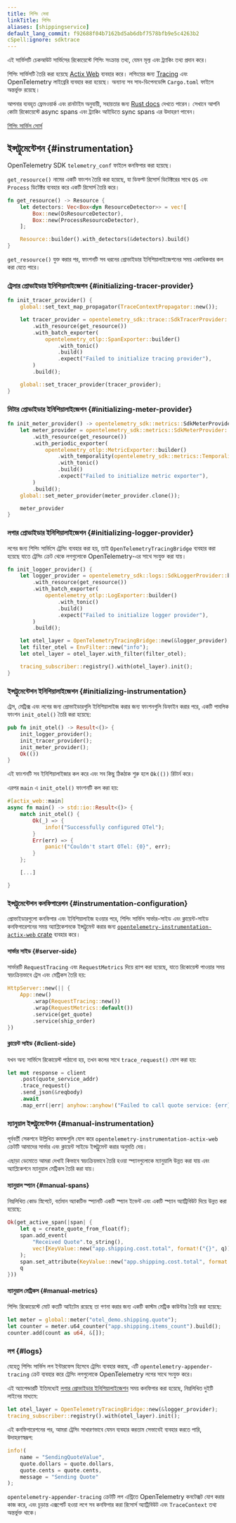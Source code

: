```yaml
---
title: শিপিং সেবা
linkTitle: শিপিং
aliases: [shippingservice]
default_lang_commit: f92688f04b7162bd5ab6dbf7578bfb9e5c4263b2
cSpell:ignore: sdktrace
---
```


এই সার্ভিসটি চেকআউট সার্ভিসের রিকোয়েস্টে শিপিং সংক্রান্ত তথ্য, যেমন মূল্য এবং ট্র্যাকিং তথ্য প্রদান করে।

শিপিং সার্ভিসটি তৈরি করা হয়েছে [Actix Web](https://actix.rs/) ব্যবহার করে। লগিংয়ের জন্য [Tracing](https://tracing.rs/) এবং OpenTelemetry লাইব্রেরি ব্যবহার করা হয়েছে। অন্যান্য সব সাব-ডিপেনডেন্সি `Cargo.toml` ফাইলে অন্তর্ভুক্ত রয়েছে।

আপনার ব্যবহৃত ফ্রেমওয়ার্ক এবং রানটাইম অনুযায়ী, সহায়তার জন্য [Rust docs](/docs/languages/rust/) দেখতে পারেন। সেখানে আপনি কোটা রিকোয়েস্টে async spans এবং ট্র্যাকিং আইডিতে sync spans এর উদাহরণ পাবেন।

[শিপিং সার্ভিস সোর্স](https://github.com/open-telemetry/opentelemetry-demo/blob/main/src/shipping/)

## ইন্সট্রুমেন্টেশন {#instrumentation}

OpenTelemetry SDK `telemetry_conf` ফাইলে কনফিগার করা হয়েছে।

`get_resource()` নামের একটি ফাংশন তৈরি করা হয়েছে, যা ডিফল্ট রিসোর্স ডিটেক্টরের সাথে `OS` এবং `Process` ডিটেক্টর ব্যবহার করে একটি রিসোর্স তৈরি করে।

```rust
fn get_resource() -> Resource {
    let detectors: Vec<Box<dyn ResourceDetector>> = vec![
        Box::new(OsResourceDetector),
        Box::new(ProcessResourceDetector),
    ];

    Resource::builder().with_detectors(&detectors).build()
}
```

`get_resource()` যুক্ত করার পর, ফাংশনটি সব ধরনের প্রোভাইডার ইনিশিয়ালাইজেশনের সময় একাধিকবার কল করা যেতে পারে।

### ট্রেসার প্রোভাইডার ইনিশিয়ালাইজেশন {#initializing-tracer-provider}

```rust
fn init_tracer_provider() {
    global::set_text_map_propagator(TraceContextPropagator::new());

    let tracer_provider = opentelemetry_sdk::trace::SdkTracerProvider::builder()
        .with_resource(get_resource())
        .with_batch_exporter(
            opentelemetry_otlp::SpanExporter::builder()
                .with_tonic()
                .build()
                .expect("Failed to initialize tracing provider"),
        )
        .build();

    global::set_tracer_provider(tracer_provider);
}
```

### মিটার প্রোভাইডার ইনিশিয়ালাইজেশন {#initializing-meter-provider}

```rust
fn init_meter_provider() -> opentelemetry_sdk::metrics::SdkMeterProvider {
    let meter_provider = opentelemetry_sdk::metrics::SdkMeterProvider::builder()
        .with_resource(get_resource())
        .with_periodic_exporter(
            opentelemetry_otlp::MetricExporter::builder()
                .with_temporality(opentelemetry_sdk::metrics::Temporality::Delta)
                .with_tonic()
                .build()
                .expect("Failed to initialize metric exporter"),
        )
        .build();
    global::set_meter_provider(meter_provider.clone());

    meter_provider
}
```

### লগার প্রোভাইডার ইনিশিয়ালাইজেশন {#initializing-logger-provider}

লগের জন্য শিপিং সার্ভিসে ট্রেসিং ব্যবহার করা হয়, তাই `OpenTelemetryTracingBridge` ব্যবহার করা হয়েছে যাতে ট্রেসিং ক্রেট থেকে লগগুলোকে OpenTelemetry-এর সাথে সংযুক্ত করা যায়।

```rust
fn init_logger_provider() {
    let logger_provider = opentelemetry_sdk::logs::SdkLoggerProvider::builder()
        .with_resource(get_resource())
        .with_batch_exporter(
            opentelemetry_otlp::LogExporter::builder()
                .with_tonic()
                .build()
                .expect("Failed to initialize logger provider"),
        )
        .build();

    let otel_layer = OpenTelemetryTracingBridge::new(&logger_provider);
    let filter_otel = EnvFilter::new("info");
    let otel_layer = otel_layer.with_filter(filter_otel);

    tracing_subscriber::registry().with(otel_layer).init();
}
```

### ইন্সট্রুমেন্টেশন ইনিশিয়ালাইজেশন {#initializing-instrumentation}

ট্রেস, মেট্রিক্স এবং লগের জন্য প্রোভাইডারগুলি ইনিশিয়ালাইজ করার জন্য ফাংশনগুলি  ডিফাইন করার পরে, একটি পাবলিক ফাংশন `init_otel()` তৈরি করা হয়েছে:

```rust
pub fn init_otel() -> Result<()> {
    init_logger_provider();
    init_tracer_provider();
    init_meter_provider();
    Ok(())
}
```

এই ফাংশনটি সব ইনিশিয়ালাইজার কল করে এবং সব কিছু ঠিকঠাক শুরু হলে `Ok(())` রিটার্ন করে।

এরপর `main` এ `init_otel()` ফাংশনটি কল করা হয়:

```rust
#[actix_web::main]
async fn main() -> std::io::Result<()> {
    match init_otel() {
        Ok(_) => {
            info!("Successfully configured OTel");
        }
        Err(err) => {
            panic!("Couldn't start OTel: {0}", err);
        }
    };

    [...]

}
```

### ইন্সট্রুমেন্টেশন কনফিগারেশন {#instrumentation-configuration}

প্রোভাইডারগুলো কনফিগার এবং ইনিশিয়ালাইজ হওয়ার পরে, শিপিং সার্ভিস সার্ভার-সাইড এবং ক্লায়েন্ট-সাইড কনফিগারেশনের সময় অ্যাপ্লিকেশনকে ইন্সট্রুমেন্ট করার জন্য [`opentelemetry-instrumentation-actix-web` crate](https://crates.io/crates/opentelemetry-instrumentation-actix-web) ব্যবহার করে।

#### সার্ভার সাইড {#server-side}

সার্ভারটি `RequestTracing` এবং `RequestMetrics` দিয়ে র‍্যাপ করা হয়েছে, যাতে রিকোয়েস্ট পাওয়ার সময় স্বয়ংক্রিয়ভাবে ট্রেস এবং মেট্রিকস তৈরি হয়:

```rust
HttpServer::new(|| {
    App::new()
        .wrap(RequestTracing::new())
        .wrap(RequestMetrics::default())
        .service(get_quote)
        .service(ship_order)
})
```

#### ক্লায়েন্ট সাইড {#client-side}

যখন অন্য সার্ভিসে রিকোয়েস্ট পাঠানো হয়, তখন কলের সাথে `trace_request()` যোগ করা হয়:

```rust
let mut response = client
    .post(quote_service_addr)
    .trace_request()
    .send_json(&reqbody)
    .await
    .map_err(|err| anyhow::anyhow!("Failed to call quote service: {err}"))?;
```

### ম্যানুয়াল ইন্সট্রুমেন্টেশন {#manual-instrumentation}

পূর্ববর্তী সেকশনে উল্লিখিত কমান্ডগুলি যোগ করে `opentelemetry-instrumentation-actix-web` ক্রেটটি আমাদের সার্ভার এবং ক্লায়েন্ট সাইডে ইন্সট্রুমেন্ট করার অনুমতি দেয়।

এছাড়া ডেমোতে আমরা দেখাই কিভাবে স্বয়ংক্রিয়ভাবে তৈরি হওয়া স্প্যানগুলোকে ম্যানুয়ালি উন্নত করা যায় এবং অ্যাপ্লিকেশনে ম্যানুয়াল মেট্রিকস তৈরি করা যায়।

#### ম্যানুয়াল স্প্যান {#manual-spans}

নিম্নলিখিত কোড স্নিপেটে, বর্তমান অ্যাকটিভ স্প্যানটি একটি স্প্যান ইভেন্ট এবং একটি স্প্যান অ্যাট্রিবিউট দিয়ে উন্নত করা হয়েছে:

```rust
Ok(get_active_span(|span| {
    let q = create_quote_from_float(f);
    span.add_event(
        "Received Quote".to_string(),
        vec![KeyValue::new("app.shipping.cost.total", format!("{}", q))],
    );
    span.set_attribute(KeyValue::new("app.shipping.cost.total", format!("{}", q)));
    q
}))
```

#### ম্যানুয়াল মেট্রিকস {#manual-metrics}

শিপিং রিকোয়েস্টে মোট কতটি আইটেম রয়েছে তা গণনা করার জন্য একটি কাস্টম মেট্রিক কাউন্টার তৈরি করা হয়েছে:

```rust
let meter = global::meter("otel_demo.shipping.quote");
let counter = meter.u64_counter("app.shipping.items_count").build();
counter.add(count as u64, &[]);
```

### লগ {#logs}

যেহেতু শিপিং সার্ভিস লগ ইন্টারফেস হিসেবে ট্রেসিং ব্যবহার করছে, এটি `opentelemetry-appender-tracing` ক্রেট ব্যবহার করে ট্রেসিং লগগুলোকে OpenTelemetry লগের সাথে সংযুক্ত করে।

এই অ্যাপেন্ডারটি ইতিমধ্যেই [লগার প্রোভাইডার ইনিশিয়ালাইজেশন](#initializing-logger-provider) সময় কনফিগার করা হয়েছে, নিম্নলিখিত দুইটি লাইনের মাধ্যমে:

```rust
let otel_layer = OpenTelemetryTracingBridge::new(&logger_provider);
tracing_subscriber::registry().with(otel_layer).init();
```

এই কনফিগারেশনের পর, আমরা ট্রেসিং সাধারণভাবে যেমন ব্যবহার করতাম সেভাবেই ব্যবহার করতে পারি, উদাহরণস্বরূপ:

```rust
info!(
    name = "SendingQuoteValue",
    quote.dollars = quote.dollars,
    quote.cents = quote.cents,
    message = "Sending Quote"
);
```

`opentelemetry-appender-tracing` ক্রেটটি লগ এন্ট্রিতে OpenTelemetry কনটেক্সট যোগ করার কাজ করে, এবং চূড়ান্ত এক্সপোর্ট হওয়া লগে সব কনফিগার করা রিসোর্স অ্যাট্রিবিউট এবং `TraceContext` তথ্য অন্তর্ভুক্ত থাকে।
